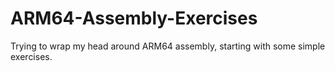 # ARM64-Assembly-Exercises
Trying to wrap my head around ARM64 assembly, starting with some simple exercises.
